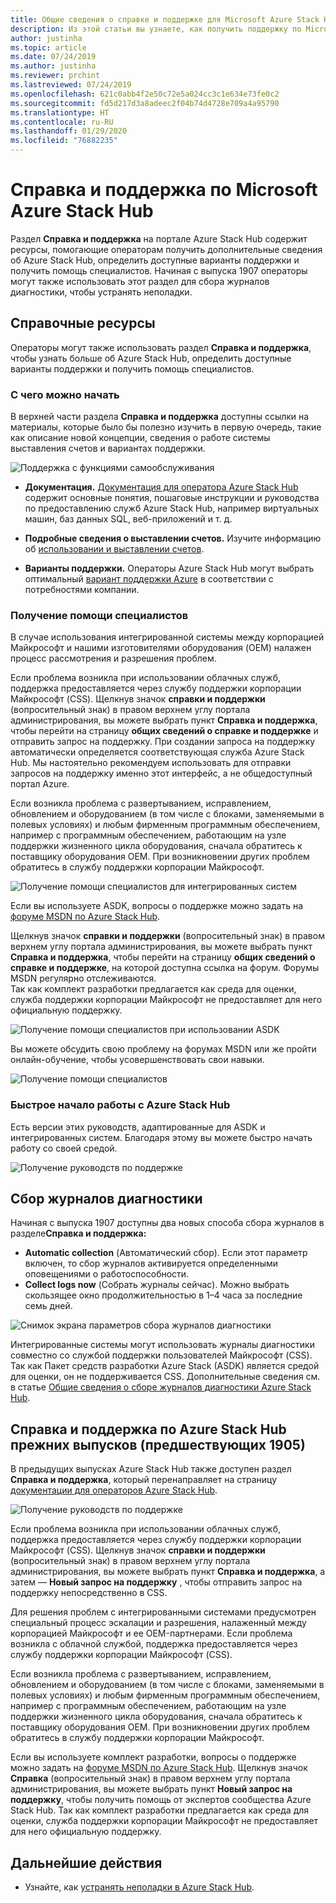```yaml
---
title: Общие сведения о справке и поддержке для Microsoft Azure Stack Hub
description: Из этой статьи вы узнаете, как получить поддержку по Microsoft Azure Stack Hub.
author: justinha
ms.topic: article
ms.date: 07/24/2019
ms.author: justinha
ms.reviewer: prchint
ms.lastreviewed: 07/24/2019
ms.openlocfilehash: 621c0abb4f2e50c72e5a024cc3c1e634e73fe0c2
ms.sourcegitcommit: fd5d217d3a8adeec2f04b74d4728e709a4a95790
ms.translationtype: HT
ms.contentlocale: ru-RU
ms.lasthandoff: 01/29/2020
ms.locfileid: "76882235"
---
```

# <a name="microsoft-azure-stack-hub-help-and-support"></a>Справка и поддержка по Microsoft Azure Stack Hub

Раздел **Справка и поддержка** на портале Azure Stack Hub содержит ресурсы, помогающие операторам получить дополнительные сведения об Azure Stack Hub, определить доступные варианты поддержки и получить помощь специалистов. Начиная с выпуска 1907 операторы могут также использовать этот раздел для сбора журналов диагностики, чтобы устранять неполадки.  

## <a name="help-resources"></a>Справочные ресурсы 

Операторы могут также использовать раздел **Справка и поддержка**, чтобы узнать больше об Azure Stack Hub, определить доступные варианты поддержки и получить помощь специалистов. 

### <a name="things-to-try-first"></a>С чего можно начать

В верхней части раздела **Справка и поддержка** доступны ссылки на материалы, которые было бы полезно изучить в первую очередь, такие как описание новой концепции, сведения о работе системы выставления счетов и вариантах поддержки. 

![Поддержка с функциями самообслуживания](media/azure-stack-help-and-support/get-support-tiles.png)

- **Документация.** [Документация для оператора Azure Stack Hub](index.yml) содержит основные понятия, пошаговые инструкции и руководства по предоставлению служб Azure Stack Hub, например виртуальных машин, баз данных SQL, веб-приложений и т. д. 

- **Подробные сведения о выставлении счетов.** Изучите информацию об [использовании и выставлении счетов](azure-stack-billing-and-chargeback.md).

- **Варианты поддержки.** Операторы Azure Stack Hub могут выбрать оптимальный [вариант поддержки Azure](https://aka.ms/azstacksupport) в соответствии с потребностями компании. 

### <a name="get-expert-help"></a>Получение помощи специалистов 

В случае использования интегрированной системы между корпорацией Майкрософт и нашими изготовителями оборудования (OEM) налажен процесс рассмотрения и разрешения проблем.

Если проблема возникла при использовании облачных служб, поддержка предоставляется через службу поддержки корпорации Майкрософт (CSS). Щелкнув значок **справки и поддержки** (вопросительный знак) в правом верхнем углу портала администрирования, вы можете выбрать пункт **Справка и поддержка**, чтобы перейти на страницу **общих сведений о справке и поддержке** и отправить запрос на поддержку. При создании запроса на поддержку автоматически определяется соответствующая служба Azure Stack Hub. Мы настоятельно рекомендуем использовать для отправки запросов на поддержку именно этот интерфейс, а не общедоступный портал Azure. 

Если возникла проблема с развертыванием, исправлением, обновлением и оборудованием (в том числе с блоками, заменяемыми в полевых условиях) и любым фирменным программным обеспечением, например с программным обеспечением, работающим на узле поддержки жизненного цикла оборудования, сначала обратитесь к поставщику оборудования OEM. При возникновении других проблем обратитесь в службу поддержки корпорации Майкрософт.

![Получение помощи специалистов для интегрированных систем](media/azure-stack-help-and-support/get-support-integrated.png)

Если вы используете ASDK, вопросы о поддержке можно задать на [форуме MSDN по Azure Stack Hub](https://social.msdn.microsoft.com/Forums/azure/home?forum=azurestack). 

Щелкнув значок **справки и поддержки** (вопросительный знак) в правом верхнем углу портала администрирования, вы можете выбрать пункт **Справка и поддержка**, чтобы перейти на страницу **общих сведений о справке и поддержке**, на которой доступна ссылка на форум. Форумы MSDN регулярно отслеживаются.  
Так как комплект разработки предлагается как среда для оценки, служба поддержки корпорации Майкрософт не предоставляет для него официальную поддержку.

![Получение помощи специалистов при использовании ASDK](media/azure-stack-help-and-support/get-support-asdk.png)

Вы можете обсудить свою проблему на форумах MSDN или же пройти онлайн-обучение, чтобы усовершенствовать свои навыки. 

![Получение помощи специалистов](media/azure-stack-help-and-support/get-support-cards.png)

### <a name="get-up-to-speed-with-azure-stack-hub"></a>Быстрое начало работы с Azure Stack Hub

Есть версии этих руководств, адаптированные для ASDK и интегрированных систем. Благодаря этому вы можете быстро начать работу со своей средой. 

![Получение руководств по поддержке](media/azure-stack-help-and-support/get-support-tutorials.png)

## <a name="diagnostic-log-collection"></a>Сбор журналов диагностики

Начиная с выпуска 1907 доступны два новых способа сбора журналов в разделе**Справка и поддержка:**

- **Automatic collection** (Автоматический сбор). Если этот параметр включен, то сбор журналов активируется определенными оповещениями о работоспособности. 
- **Collect logs now** (Собрать журналы сейчас). Можно выбрать скользящее окно продолжительностью в 1–4 часа за последние семь дней.

![Снимок экрана параметров сбора журналов диагностики](media/azure-stack-automatic-log-collection/azure-stack-log-collection-overview.png)

Интегрированные системы могут использовать журналы диагностики совместно со службой поддержки пользователей Майкрософт (CSS). Так как Пакет средств разработки Azure Stack (ASDK) является средой для оценки, он не поддерживается CSS. Дополнительные сведения см. в статье [Общие сведения о сборе журналов диагностики Azure Stack Hub](azure-stack-diagnostic-log-collection-overview.md).



## <a name="help-and-support-for-earlier-releases-azure-stack-hub-pre-1905"></a>Справка и поддержка по Azure Stack Hub прежних выпусков (предшествующих 1905)

В предыдущих выпусках Azure Stack Hub также доступен раздел **Справка и поддержка**, который перенаправляет на страницу [документации для операторов Azure Stack Hub](https://aka.ms/adminportaldocs).

![Получение руководств по поддержке](media/azure-stack-help-and-support/get-support-previous.png)

Если проблема возникла при использовании облачных служб, поддержка предоставляется через службу поддержки корпорации Майкрософт (CSS). Щелкнув значок **справки и поддержки** (вопросительный знак) в правом верхнем углу портала администрирования, вы можете выбрать пункт **Справка и поддержка**, а затем — **Новый запрос на поддержку** , чтобы отправить запрос на поддержку непосредственно в CSS.

Для решения проблем с интегрированными системами предусмотрен специальный процесс эскалации и разрешения, налаженный между корпорацией Майкрософт и ее OEM-партнерами. Если проблема возникла с облачной службой, поддержка предоставляется через службу поддержки корпорации Майкрософт (CSS). 

Если возникла проблема с развертыванием, исправлением, обновлением и оборудованием (в том числе с блоками, заменяемыми в полевых условиях) и любым фирменным программным обеспечением, например с программным обеспечением, работающим на узле поддержки жизненного цикла оборудования, сначала обратитесь к поставщику оборудования OEM. При возникновении других проблем обратитесь в службу поддержки корпорации Майкрософт.

Если вы используете комплект разработки, вопросы о поддержке можно задать на [форуме MSDN по Azure Stack Hub](https://social.msdn.microsoft.com/Forums/azure/home?forum=azurestack). Щелкнув значок **Справка** (вопросительный знак) в правом верхнем углу портала администрирования, вы можете выбрать пункт **Новый запрос на поддержку**, чтобы получить помощь от экспертов сообщества Azure Stack Hub.
Так как комплект разработки предлагается как среда для оценки, служба поддержки корпорации Майкрософт не предоставляет для него официальную поддержку.

## <a name="next-steps"></a>Дальнейшие действия

- Узнайте, как [устранять неполадки в Azure Stack Hub](azure-stack-troubleshooting.md).